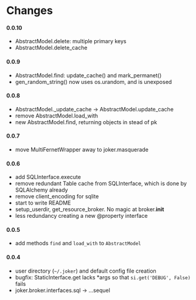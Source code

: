 
Changes
=======


#### 0.0.10
* AbstractModel.delete: multiple primary keys
* AbstractModel.delete_cache

#### 0.0.9
* AbstractModel.find: update_cache() and mark_permanet()
* gen_random_string() now uses os.urandom, and is unexposed


#### 0.0.8
* AbstractModel._update_cache -> AbstractModel.update_cache
* remove AbstractModel.load_with 
* new AbstractModel.find, returning objects in stead of pk


#### 0.0.7
* move MultiFernetWrapper away to joker.masquerade 


#### 0.0.6
* add SQLInterface.execute
* remove redundant Table cache from SQLInterface, which is done by SQLAlchemy already
* remove client_encoding for sqlite
* start to write README
* setup_userdir, get_resource_broker. No magic at broker.__init__
* less redundancy creating a new @property interface


#### 0.0.5
* add methods `find` and `load_with` to `AbstractModel`


#### 0.0.4
* user directory (`~/.joker`) and default config file creation 
* bugfix: StaticInterface.get lacks *args so that `si.get('DEBUG', False)` fails 
* joker.broker.interfaces.sql -> ...sequel
